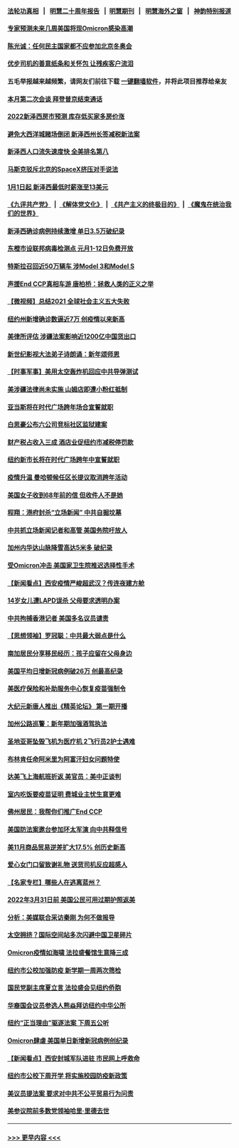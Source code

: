 #### [法轮功真相](https://github.com/gfw-breaker/truth/blob/master/README.md?t=0) &nbsp;&nbsp;|&nbsp;&nbsp; [明慧二十周年报告](https://github.com/gfw-breaker/mh-reports/blob/master/README.md?t=0) &nbsp;&nbsp;|&nbsp;&nbsp;[明慧期刊](https://github.com/gfw-breaker/mh-qikan) &nbsp;&nbsp;|&nbsp;&nbsp; [明慧海外之窗](https://github.com/gfw-breaker/mh-news/blob/master/README.md?t=0) &nbsp;&nbsp;|&nbsp;&nbsp; [神韵特别报道](https://github.com/gfw-breaker/mh-news/blob/master/shenyun.md?t=0)
#### [专家预测未来几周美国将现Omicron感染高潮](../pages/nsc412/n13470612.md?t=12310901) 
#### [陈光诚：任何民主国家都不应参加北京冬奥会](../pages/nsc412/n13470340.md?t=12310901) 
#### [优步司机的善意纸条和关怀包 让残疾客户流泪](../pages/nsc412/n13469387.md?t=12310901) 
#### 五毛举报越来越频繁，请网友们前往下载 [一键翻墙软件](https://github.com/gfw-breaker/ssr-accounts)，并将此项目推荐给亲友
#### [本月第二次会谈 拜登普京结束通话](../pages/nsc412/n13470319.md?t=12310901) 
#### [2022新泽西房市预测 库存低买家多房价涨](../pages/nsc412/n13470485.md?t=12310901) 
#### [避免大西洋城赌场倒闭 新泽西州长签减税新法案](../pages/nsc412/n13470456.md?t=12310901) 
#### [新泽西人口流失速度快 全美排名第八](../pages/nsc412/n13470389.md?t=12310901) 
#### [马斯克驳斥北京的SpaceX挤压对手说法](../pages/nsc412/n13470161.md?t=12310901) 
#### [1月1日起 新泽西最低时薪涨至13美元](../pages/nsc412/n13470370.md?t=12310901) 
#### [《九评共产党》](https://github.com/begood0513/9ping.md/blob/master/README.md) &nbsp;|&nbsp; [《解体党文化》](../../../../jtdwh.md/blob/master/README.md)  &nbsp;|&nbsp; [《共产主义的终极目的》](../../../../gczydzjmd.md/blob/master/README.md) &nbsp;|&nbsp; [《魔鬼在统治我们的世界》](../../../../mgztzwmdsj.md/blob/master/README.md) 
#### [新泽西确诊病例持续激增 单日3.5万破纪录](../pages/nsc412/n13470297.md?t=12310901) 
#### [东橙市设联邦病毒检测点 元月1-12日免费开放](../pages/nsc412/n13470341.md?t=12310901) 
#### [特斯拉召回近50万辆车 涉Model 3和Model S](../pages/nsc412/n13470261.md?t=12310901) 
#### [声援End CCP真相车游 唐柏桥：拯救人类的正义之举](../pages/nsc412/n13469845.md?t=12310901) 
#### [【微视频】总结2021 全球社会主义五大失败](../pages/nsc412/n13469856.md?t=12310901) 
#### [纽约州新增确诊数逼近7万 创疫情以来新高](../pages/nsc412/n13468291.md?t=12310901) 
#### [美律所评估 涉疆法案影响近1200亿中国货出口](../pages/nsc412/n13470109.md?t=12310901) 
#### [新世纪影视大法弟子诗朗诵：新年颂师恩](../pages/nsc412/n13469887.md?t=12310901) 
#### [【时事军事】美用太空轰炸机回应中共导弹测试](../pages/nsc412/n13468438.md?t=12310901) 
#### [美涉疆法律尚未实施 山姆店即遭小粉红抵制](../pages/nsc412/n13468261.md?t=12310901) 
#### [亚当斯将在时代广场跨年场合宣誓就职](../pages/nsc412/n13468284.md?t=12310901) 
#### [白思豪公布六公司竞标社区监狱建案](../pages/nsc412/n13468320.md?t=12310901) 
#### [财产税占收入三成 酒店业促纽约市减税停罚款](../pages/nsc412/n13468233.md?t=12310901) 
#### [纽约新市长将在时代广场跨年中宣誓就职](../pages/nsc412/n13467980.md?t=12310901) 
#### [疫情升温 曼哈顿候任区长提议取消跨年活动](../pages/nsc412/n13468288.md?t=12310901) 
#### [美国女子收到68年前的信 但收件人不是她](../pages/nsc412/n13468260.md?t=12310901) 
#### [程翔：港府封杀“立场新闻” 中共自掘坟墓](../pages/nsc412/n13468316.md?t=12310901) 
#### [中共抓立场新闻记者和高管 美国务院吁放人](../pages/nsc412/n13468001.md?t=12310901) 
#### [加州内华达山脉降雪高达5米多 破纪录](../pages/nsc412/n13467819.md?t=12310901) 
#### [受Omicron冲击 美国家卫生院推迟选择性手术](../pages/nsc412/n13467717.md?t=12310901) 
#### [【新闻看点】西安疫情严峻超武汉？传连夜建方舱](../pages/nsc412/n13467606.md?t=12310901) 
#### [14岁女儿遭LAPD误杀 父母要求透明办案](../pages/nsc412/n13467847.md?t=12310901) 
#### [中共拘捕香港记者 美国多名议员谴责](../pages/nsc412/n13467666.md?t=12310901) 
#### [【思想领袖】罗冠聪：中共最大弱点是什么](../pages/nsc412/n13451193.md?t=12310901) 
#### [南加居民分享移民经历：孩子应留在父母身边](../pages/nsc412/n13467736.md?t=12310901) 
#### [美国平均日增新冠病例破26万 创最高纪录](../pages/nsc412/n13467464.md?t=12310901) 
#### [美医疗保险和补助服务中心恢复疫苗强制令](../pages/nsc412/n13467651.md?t=12310901) 
#### [大纪元新唐人推出《精英论坛》 第一期开播](../pages/nsc412/n13467482.md?t=12310901) 
#### [加州公路巡警：新年期加强酒驾执法](../pages/nsc412/n13467608.md?t=12310901) 
#### [圣地亚哥坠毁飞机为医疗机 2飞行员2护士遇难](../pages/nsc412/n13467573.md?t=12310901) 
#### [布林肯任命阿米里为阿富汗妇女问题特使](../pages/nsc412/n13467192.md?t=12310901) 
#### [达美飞上海航班折返 美官员：美中正谈判](../pages/nsc412/n13467254.md?t=12310901) 
#### [室内吃饭要疫苗证明 费城业主忧生意更难](../pages/nsc412/n13467303.md?t=12310901) 
#### [佛州居民：我帮你们推广End CCP](../pages/nsc412/n13467129.md?t=12310901) 
#### [美国防法案邀台参加环太军演 向中共释信号](../pages/nsc412/n13467152.md?t=12310901) 
#### [美11月商品贸易逆差扩大17.5% 创历史新高](../pages/nsc412/n13467108.md?t=12310901) 
#### [爱心女门口留致谢礼物 送货司机反应超感人](../pages/nsc412/n13466026.md?t=12310901) 
#### [【名家专栏】哪些人在逃离蓝州？](../pages/nsc412/n13466256.md?t=12310901) 
#### [2022年3月31日前 美国公民可用过期护照返美](../pages/nsc412/n13465898.md?t=12310901) 
#### [分析：美媒联合采访秦刚 为何不做报导](../pages/nsc412/n13466347.md?t=12310901) 
#### [太空拥挤？国际空间站多次闪避中国卫星碎片](../pages/nsc412/n13465630.md?t=12310901) 
#### [Omicron疫情如海啸  法拉盛餐馆生意降三成](../pages/nsc412/n13465901.md?t=12310901) 
#### [纽约市公校加强防疫 新学期一周两次筛检](../pages/nsc412/n13465865.md?t=12310901) 
#### [国民党副主席夏立言 法拉盛会见纽约侨胞](../pages/nsc412/n13465970.md?t=12310901) 
#### [华裔国会议员参选人熊焱拜访纽约中华公所](../pages/nsc412/n13465982.md?t=12310901) 
#### [纽约“正当理由”驱逐法案 下周五公听](../pages/nsc412/n13465964.md?t=12310901) 
#### [Omicron肆虐 美国单日新增新冠病例创纪录](../pages/nsc412/n13465739.md?t=12310901) 
#### [【新闻看点】西安封城军队进驻 市民网上呼救命](../pages/nsc412/n13464908.md?t=12310901) 
#### [纽约市公校下周开学 将实施校园防疫新政策](../pages/nsc412/n13465443.md?t=12310901) 
#### [美议员提法案 要求对中共不公平贸易行为问责](../pages/nsc412/n13465464.md?t=12310901) 
#### [美参议院前多数党领袖哈里·里德去世](../pages/nsc412/n13465615.md?t=12310901) 

----
#### [ >>> 更早内容 <<< ](../indexes/nsc412-earlier.md)
